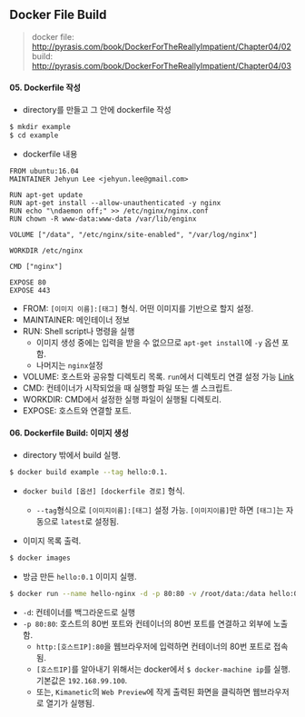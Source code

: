 ## Docker File Build
> docker file: http://pyrasis.com/book/DockerForTheReallyImpatient/Chapter04/02
> build: http://pyrasis.com/book/DockerForTheReallyImpatient/Chapter04/03

#### 05. Dockerfile 작성
- directory를 만들고 그 안에 dockerfile 작성  
```bash
$ mkdir example
$ cd example
```

- dockerfile 내용
```
FROM ubuntu:16.04
MAINTAINER Jehyun Lee <jehyun.lee@gmail.com>

RUN apt-get update
RUN apt-get install --allow-unauthenticated -y nginx
RUN echo "\ndaemon off;" >> /etc/nginx/nginx.conf
RUN chown -R www-data:www-data /var/lib/enginx

VOLUME ["/data", "/etc/nginx/site-enabled", "/var/log/nginx"]

WORKDIR /etc/nginx

CMD ["nginx"]

EXPOSE 80
EXPOSE 443
```
* FROM: `[이미지 이름]:[태그]` 형식. 어떤 이미지를 기반으로 할지 설정.
* MAINTAINER: 메인테이너 정보
* RUN: Shell script나 명령을 실행  
  * 이미지 생성 중에는 입력을 받을 수 없으므로 `apt-get install`에 `-y` 옵션 포함.  
  * 나머지는 `nginx`설정
* VOLUME: 호스트와 공유할 디렉토리 목록. `run`에서 디렉토리 연결 설정 가능 [Link](https://github.com/jehyunlee/code-snippet/blob/master/5_docker/01_basic.md#04-%EC%BB%A8%ED%85%8C%EC%9D%B4%EB%84%88-%EC%83%9D%EC%84%B1-docker-run)
* CMD: 컨테이너가 시작되었을 때 실행할 파일 또는 셸 스크립트.  
* WORKDIR: CMD에서 설정한 실행 파일이 실행될 디렉토리.  
* EXPOSE: 호스트와 연결할 포트.  

#### 06. Dockerfile Build: 이미지 생성
- directory 밖에서 build 실행.  
```bash
$ docker build example --tag hello:0.1.
```
- `docker build [옵션] [dockerfile 경로]` 형식.  
  - `--tag`형식으로 `[이미지이름]:[태그]` 설정 가능. `[이미지이름]`만 하면 `[태그]`는 자동으로 `latest`로 설정됨.  

- 이미지 목록 출력.  
```bash
$ docker images
```

- 방금 만든 `hello:0.1` 이미지 실행.  
```bash
$ docker run --name hello-nginx -d -p 80:80 -v /root/data:/data hello:0.1
```
* `-d`: 컨테이너를 백그라운드로 실행  
* `-p 80:80`: 호스트의 80번 포트와 컨테이너의 80번 포트를 연결하고 외부에 노출함.  
  * `http:[호스트IP]:80`을 웹브라우저에 입력하면 컨테이너의 80번 포트로 접속됨.  
  * `[호스트IP]`를 알아내기 위해서는 docker에서 `$ docker-machine ip`를 실행. 기본값은 `192.168.99.100`.  
  * 또는, `Kimanetic`의 `Web Preview`에 작게 출력된 화면을 클릭하면 웹브라우저로 열기가 실행됨.  
  

